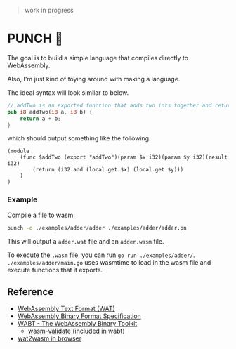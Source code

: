 > work in progress

# PUNCH 🥊
The goal is to build a simple language that compiles directly to WebAssembly.

Also, I'm just kind of toying around with making a language.

The ideal syntax will look similar to below.
```rust
// addTwo is an exported function that adds two ints together and returns the result.
pub i8 addTwo(i8 a, i8 b) {
    return a + b;
}
```

which should output something like the following:
```wat
(module
    (func $addTwo (export "addTwo")(param $x i32)(param $y i32)(result i32)
        (return (i32.add (local.get $x) (local.get $y)))
    )
)
```

### Example

Compile a file to wasm:

```bash
punch -o ./examples/adder/adder ./examples/adder/adder.pn
```

This will output a `adder.wat` file and an `adder.wasm` file.

To execute the `.wasm` file, you can run `go run ./examples/adder/`.
`./examples/adder/main.go` uses wasmtime to load in the wasm file and execute functions that it exports.

## Reference
- [WebAssembly Text Format (WAT)](https://webassembly.github.io/spec/core/text/index.html)
- [WebAssembly Binary Format Specification](https://webassembly.github.io/spec/core/binary/index.html)
- [WABT - The WebAssembly Binary Toolkit](https://github.com/WebAssembly/wabt)
    - [wasm-validate](https://webassembly.github.io/wabt/doc/wasm-validate.1.html) (included in wabt)
- [wat2wasm in browser](https://webassembly.github.io/wabt/demo/wat2wasm/)
